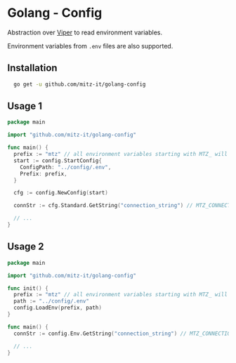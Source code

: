# Golang - Config

Abstraction over [Viper](https://github.com/spf13/viper) to read environment variables.

Environment variables from `.env` files are also supported.

## Installation

```bash
  go get -u github.com/mitz-it/golang-config
```

## Usage 1

```go
package main

import "github.com/mitz-it/golang-config"

func main() {
  prefix := "mtz" // all environment variables starting with MTZ_ will be loaded
  start := config.StartConfig{
    ConfigPath: "../config/.env",
    Prefix: prefix,
  }

  cfg := config.NewConfig(start)

  connStr := cfg.Standard.GetString("connection_string") // MTZ_CONNECTION_STRING

  // ...
}
```

## Usage 2

```go
package main

import "github.com/mitz-it/golang-config"

func init() {
  prefix := "mtz" // all environment variables starting with MTZ_ will be loaded
  path := "../config/.env"
  config.LoadEnv(prefix, path)
}

func main() {
  connStr := config.Env.GetString("connection_string") // MTZ_CONNECTION_STRING

  // ...
}
```
